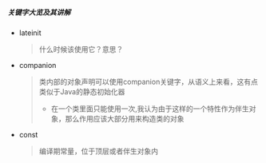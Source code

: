 ##### 关键字大览及其讲解

- lateinit

  > 什么时候该使用它？意思？

- companion

  > 类内部的对象声明可以使用companion关键字，从语义上来看，这有点类似于Java的静态初始化器
  >
  > - 在一个类里面只能使用一次,我认为由于这样的一个特性作为伴生对象，那么作用应该大部分用来构造类的对象

- const

  > 编译期常量，位于顶层或者伴生对象内